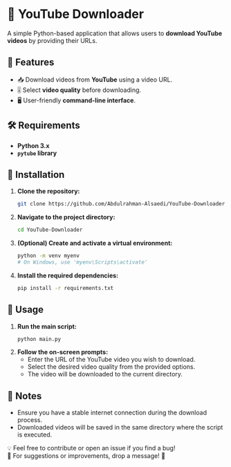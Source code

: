 # 🎥 YouTube Downloader

A simple Python-based application that allows users to **download YouTube videos** by providing their URLs.

## 🚀 Features
- 📥 Download videos from **YouTube** using a video URL.
- 🎚️ Select **video quality** before downloading.
- 🖥️ User-friendly **command-line interface**.

## 🛠️ Requirements
- **Python 3.x**
- **`pytube` library**

## 🔧 Installation

1. **Clone the repository:**
   ```bash
   git clone https://github.com/Abdulrahman-Alsaedi/YouTube-Downloader.git

2. **Navigate to the project directory:**
   ```bash
   cd YouTube-Downloader
   
3. **(Optional) Create and activate a virtual environment:**
   ```bash
   python -m venv myenv
   # On Windows, use 'myenv\Scripts\activate'
   
4. **Install the required dependencies:**
   ```bash
   pip install -r requirements.txt

## 🎯 Usage

1. **Run the main script:**
   ```bash
   python main.py
   
2. **Follow the on-screen prompts:**
   * Enter the URL of the YouTube video you wish to download.
   * Select the desired video quality from the provided options.
   * The video will be downloaded to the current directory.

## 📌 Notes
* Ensure you have a stable internet connection during the download process.
* Downloaded videos will be saved in the same directory where the script is executed.

💡 Feel free to contribute or open an issue if you find a bug! <br>
📩 For suggestions or improvements, drop a message! 🚀

